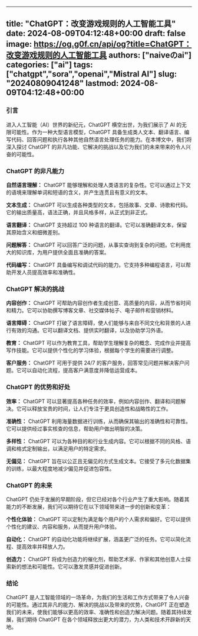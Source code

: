 
---
title: "ChatGPT：改变游戏规则的人工智能工具"
date: 2024-08-09T04:12:48+00:00
draft: false
image: https://og.g0f.cn/api/og?title=ChatGPT：改变游戏规则的人工智能工具
authors: ["naiveのai"]
categories: ["ai"]
tags: ["chatgpt","sora","openai","Mistral AI"]
slug: "20240809041248"
lastmod: 2024-08-09T04:12:48+00:00
---
### 引言

进入人工智能（AI）世界的新纪元，ChatGPT 横空出世，为我们展示了 AI 的无限可能性。作为一种大型语言模型，ChatGPT 具备生成类人文本、翻译语言、编写代码、回答问题和执行各种其他自然语言处理任务的能力。在本博文中，我们将深入探讨 ChatGPT 的非凡功能、它解决的挑战以及它为我们的未来带来的令人兴奋的可能性。

### ChatGPT 的非凡能力

**自然语言理解：** ChatGPT 能够理解和处理人类语言的复杂性。它可以通过上下文的语境来理解单词和短语的含义，并产生连贯且有意义的文本。

**文本生成：** ChatGPT 可以生成各种类型的文本，包括故事、文章、诗歌和代码。它的输出质量高，语法正确，并且风格多样，从正式到非正式。

**语言翻译：** ChatGPT 支持超过 100 种语言的翻译。它可以准确翻译文本，保留其原始含义和细微差别。

**问题解答：** ChatGPT 可以回答广泛的问题，从事实查询到复杂的问题。它利用庞大的知识库，为用户提供全面且准确的答案。

**代码编写：** ChatGPT 具备编写和调试代码的能力。它支持多种编程语言，可以帮助开发人员提高效率和准确性。

### ChatGPT 解决的挑战

**内容创作：** ChatGPT 可帮助内容创作者生成创意、高质量的内容，从而节省时间和精力。它可以协助撰写博客文章、社交媒体帖子、电子邮件和营销材料。

**语言障碍：** ChatGPT 打破了语言障碍，使人们能够与来自不同文化和背景的人进行有效的沟通。它可以翻译文档、提供实时翻译，以及协助学习外语。

**教育：** ChatGPT 可以作为教育工具，帮助学生理解复杂的概念、完成作业并提高写作技能。它可以提供个性化的学习体验，根据每个学生的需要进行调整。

**客户服务：** ChatGPT 可用于提供 24/7 的客户服务，回答常见问题并解决客户问题。它可以自动化流程，提高客户满意度并降低运营成本。

### ChatGPT 的优势和好处

**效率：** ChatGPT 可以显著提高各种任务的效率，例如内容创作、翻译和问题解决。它可以释放宝贵的时间，让人们专注于更具创造性和战略性的工作。

**准确性：** ChatGPT 利用海量数据进行训练，从而确保其输出的准确性和可靠性。它可以提供经过事实核查的信息，帮助用户做出明智的决策。

**多样性：** ChatGPT 可以为各种目的和行业生成内容。它可以根据不同的风格、语调和格式定制输出，以满足用户的特定需求。

**无偏见：** ChatGPT 旨在以公正且无偏见的方式生成文本。它接受了多元化数据集的训练，以最大程度地减少偏见并促进包容性。

### ChatGPT 的未来

ChatGPT 仍处于发展的早期阶段，但它已经对各个行业产生了重大影响。随着其能力的不断发展，我们可以期待它在以下领域带来进一步的创新和变革：

**个性化体验：** ChatGPT 可以定制为满足每个用户的个人需求和偏好。它可以提供个性化的建议、内容和服务，从而提升用户体验。

**自动化：** ChatGPT 的自动化功能将继续扩展，涵盖更广泛的任务。它可以简化流程、提高效率并释放人力。

**创造力：** ChatGPT 将成为创造力的催化剂，帮助艺术家、作家和其他创意人士探索新的想法和可能性。它可以激发灵感并促进创新。

### 结论

ChatGPT 是人工智能领域的一场革命，为我们的生活和工作方式带来了令人兴奋的可能性。通过其非凡的能力、解决的挑战以及带来的优势，ChatGPT 正在塑造我们的未来，使我们能够以更高的效率、准确性和创造力解决问题。随着其持续发展，我们期待 ChatGPT 在各个领域释放出更大的潜力，为人类和技术开辟新的天地。